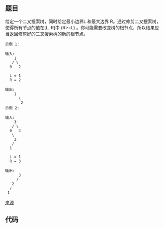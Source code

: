 ## 题目

给定一个二叉搜索树，同时给定最小边界L 和最大边界 R。通过修剪二叉搜索树，使得所有节点的值在[L, R]中 (R>=L) 。你可能需要改变树的根节点，所以结果应当返回修剪好的二叉搜索树的新的根节点。

~~~
示例 1:

输入: 
    1
   / \
  0   2

  L = 1
  R = 2

输出: 
    1
      \
       2
示例 2:

输入: 
    3
   / \
  0   4
   \
    2
   /
  1

  L = 1
  R = 3

输出: 
      3
     / 
   2   
  /
 1
~~~

[来源](https://leetcode-cn.com/problems/trim-a-binary-search-tree/)

## 代码
